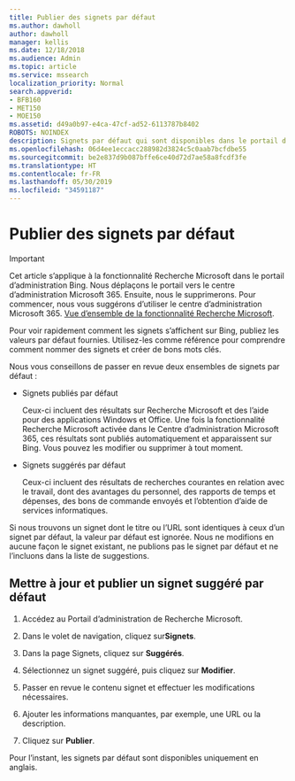 ```yaml
---
title: Publier des signets par défaut
ms.author: dawholl
author: dawholl
manager: kellis
ms.date: 12/18/2018
ms.audience: Admin
ms.topic: article
ms.service: mssearch
localization_priority: Normal
search.appverid:
- BFB160
- MET150
- MOE150
ms.assetid: d49a0b97-e4ca-47cf-ad52-6113787b8402
ROBOTS: NOINDEX
description: Signets par défaut qui sont disponibles dans le portail d’administration de Recherche Microsoft
ms.openlocfilehash: 06d4ee1eccacc288982d3824c5c0aab7bcfdbe55
ms.sourcegitcommit: be2e837d9b087bffe6ce40d72d7ae58a8fcdf3fe
ms.translationtype: HT
ms.contentlocale: fr-FR
ms.lasthandoff: 05/30/2019
ms.locfileid: "34591187"
---
```

# <a name="publish-default-bookmarks"></a>Publier des signets par défaut

> [!IMPORTANT]
> Cet article s’applique à la fonctionnalité Recherche Microsoft dans le portail d’administration Bing. Nous déplaçons le portail vers le centre d’administration Microsoft 365. Ensuite, nous le supprimerons. Pour commencer, nous vous suggérons d’utiliser le centre d’administration Microsoft 365. [Vue d’ensemble de la fonctionnalité Recherche Microsoft](overview-microsoft-search.md).

Pour voir rapidement comment les signets s’affichent sur Bing, publiez les valeurs par défaut fournies. Utilisez-les comme référence pour comprendre comment nommer des signets et créer de bons mots clés.
  
Nous vous conseillons de passer en revue deux ensembles de signets par défaut :
  
- Signets publiés par défaut
    
    Ceux-ci incluent des résultats sur Recherche Microsoft et des l’aide pour des applications Windows et Office. Une fois la fonctionnalité Recherche Microsoft activée dans le Centre d’administration Microsoft 365, ces résultats sont publiés automatiquement et apparaissent sur Bing. Vous pouvez les modifier ou supprimer à tout moment.
    
- Signets suggérés par défaut
    
    Ceux-ci incluent des résultats de recherches courantes en relation avec le travail, dont des avantages du personnel, des rapports de temps et dépenses, des bons de commande envoyés et l’obtention d’aide de services informatiques.
    
Si nous trouvons un signet dont le titre ou l’URL sont identiques à ceux d’un signet par défaut, la valeur par défaut est ignorée. Nous ne modifions en aucune façon le signet existant, ne publions pas le signet par défaut et ne l’incluons dans la liste de suggestions.
  
## <a name="update-and-publish-a-default-suggested-bookmark"></a>Mettre à jour et publier un signet suggéré par défaut

1. Accédez au Portail d’administration de Recherche Microsoft.
    
2. Dans le volet de navigation, cliquez sur**Signets**.
    
3. Dans la page Signets, cliquez sur **Suggérés**.
    
4. Sélectionnez un signet suggéré, puis cliquez sur **Modifier**.
    
5. Passer en revue le contenu signet et effectuer les modifications nécessaires.
    
6. Ajouter les informations manquantes, par exemple, une URL ou la description.
    
7. Cliquez sur **Publier**.
    
Pour l’instant, les signets par défaut sont disponibles uniquement en anglais. 

  

